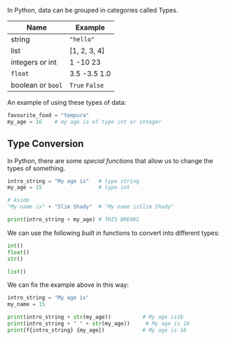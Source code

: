 In Python, data can be grouped in categories called Types.

|Name            |Example      |
|---             |---          |
|string          |`"hello"`      |
|list            |[1, 2, 3, 4] |
|integers or int |1   -10  23  |
|`float`           |3.5 -3.5 1.0 |
|boolean or `bool` |`True` `False`  |

An example of using these types of data:
```python
favourite_food = "tempura"
my_age = 16    # my age is of type int or integer
```


## Type Conversion

In Python, there are some *special functions* that allow us to change the types of something.
```python
intro_string = "My age is"   # type string
my_age = 15                  # type int

# Aside
"My name is" + "Slim Shady"  # "My name isSlim Shady"

print(intro_string + my_age) # THIS BREAKS
```
We can use the following *built in* functions to convert into different types:
```python
int()
float()
str()

list()
```
We can fix the example above in this way:
```python
intro_string = "My age is"
my_name = 15

print(intro_string + str(my_age))          # My age is16
print(intro_string + " " + str(my_age))     # My age is 16
print(f{intro_string} {my_age})            # My age is 16
```